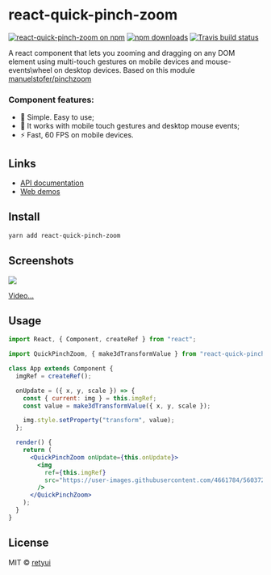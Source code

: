 # react-quick-pinch-zoom

[![react-quick-pinch-zoom on npm](https://img.shields.io/npm/v/react-quick-pinch-zoom.svg)](https://www.npmjs.com/package/react-quick-pinch-zoom)
[![npm downloads](https://img.shields.io/npm/dm/react-quick-pinch-zoom.svg)](https://www.npmjs.com/package/react-quick-pinch-zoom)
[![Travis build status](https://img.shields.io/travis/retyui/react-quick-pinch-zoom.svg?label=unix)](https://travis-ci.org/retyui/react-quick-pinch-zoom)

A react component that lets you zooming and dragging on any DOM element using multi-touch gestures on mobile devices
and mouse-events\wheel on desktop devices.
Based on this module [manuelstofer/pinchzoom](https://github.com/manuelstofer/pinchzoom)

### Component features:

- 🔮 Simple. Easy to use;
- 🍎 It works with mobile touch gestures and desktop mouse events;
- ⚡ Fast, 60 FPS on mobile devices.

## Links

- [API documentation](docs/api/README.md)
- [Web demos](https://react-quick-pinch-zoom.netlify.com/)

## Install

```bash
yarn add react-quick-pinch-zoom
```

## Screenshots

[![](https://github.com/retyui/react-quick-pinch-zoom/blob/master/docs/img/demo.gif?raw=true)](https://media.giphy.com/media/ggJk8Rmysy6TcKJj5K/giphy.mp4)

[Video...](https://media.giphy.com/media/ggJk8Rmysy6TcKJj5K/giphy.mp4)

## Usage

```jsx
import React, { Component, createRef } from "react";

import QuickPinchZoom, { make3dTransformValue } from "react-quick-pinch-zoom";

class App extends Component {
  imgRef = createRef();

  onUpdate = ({ x, y, scale }) => {
    const { current: img } = this.imgRef;
    const value = make3dTransformValue({ x, y, scale });

    img.style.setProperty("transform", value);
  };

  render() {
    return (
      <QuickPinchZoom onUpdate={this.onUpdate}>
        <img
          ref={this.imgRef}
          src="https://user-images.githubusercontent.com/4661784/56037265-88219f00-5d37-11e9-95ef-9cb24be0190e.png"
        />
      </QuickPinchZoom>
    );
  }
}
```

## License

MIT © [retyui](https://github.com/retyui)
